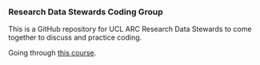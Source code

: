 ### Research Data Stewards Coding Group 

This is a GitHub repository for UCL ARC Research Data Stewards to come together to discuss and practice coding.

Going through [this course](https://moodle.ucl.ac.uk/mod/page/view.php?id=5734979).
